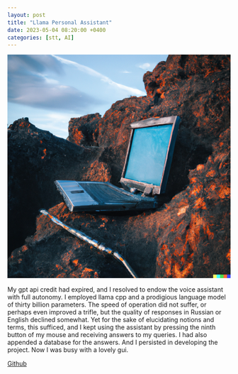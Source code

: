 ```yaml
---
layout: post
title: "Llama Personal Assistant"
date: 2023-05-04 08:20:00 +0400
categories: [stt, AI]
---
```

<!-- ![Laptop](/static/images/laptop.png) -->
<center>
<picture>
  <source media="(max-width: 375px)" srcset="/static/images/laptop-375w.png">
  <source media="(max-width: 640px)" srcset="/static/images/laptop-375w.png">
  <img src="/static/images/laptop.png" alt="Screenshot">
</picture>
</center>

My gpt api credit had expired, and I resolved to endow the voice assistant with full autonomy. I employed llama cpp and a prodigious language model of thirty billion parameters. The speed of operation did not suffer, or perhaps even improved a trifle, but the quality of responses in Russian or English declined somewhat. Yet for the sake of elucidating notions and terms, this sufficed, and I kept using the assistant by pressing the ninth button of my mouse and receiving answers to my queries. I had also appended a database for the answers. And I persisted in developing the project. Now I was busy with a lovely gui.

[Github](https://github.com/ta0ma0/Llama-Personal-Assitant.git)
